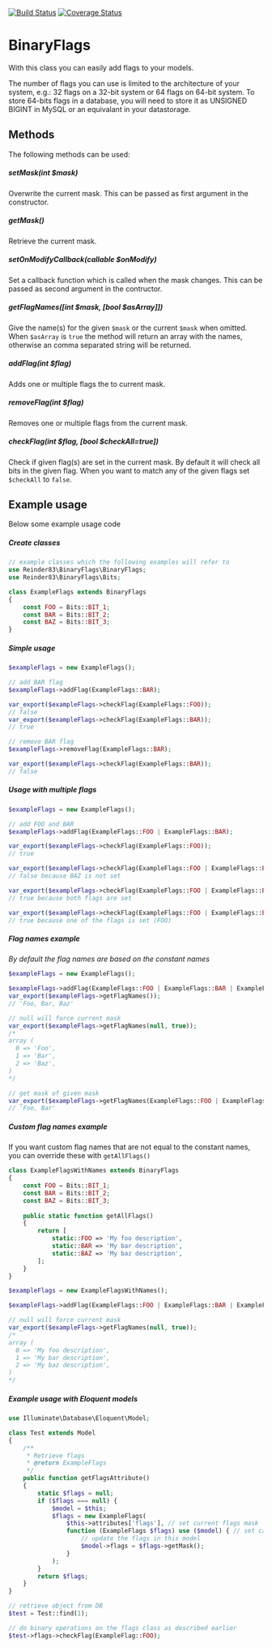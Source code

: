 [![Build Status](https://travis-ci.org/reinder83/binary-flags.svg?branch=master)](https://travis-ci.org/reinder83/binary-flags)
[![Coverage Status](https://coveralls.io/repos/github/reinder83/binary-flags/badge.svg?branch=master)](https://coveralls.io/github/reinder83/binary-flags?branch=master)

# BinaryFlags
With this class you can easily add flags to your models.
  
The number of flags you can use is limited to the architecture of your system, e.g.: 32 flags on a 32-bit system or 64 flags on 64-bit system. 
To store 64-bits flags in a database, you will need to store it as UNSIGNED BIGINT in MySQL or an equivalant in your datastorage.

## Methods
The following methods can be used:

##### setMask(int $mask)
Overwrite the current mask.
This can be passed as first argument in the constructor.

##### getMask()
Retrieve the current mask.

##### setOnModifyCallback(callable $onModify)
Set a callback function which is called when the mask changes. 
This can be passed as second argument in the contructor.

##### getFlagNames([int $mask, [bool $asArray]])
Give the name(s) for the given `$mask` or the current `$mask` when omitted.
When `$asArray` is `true` the method will return an array with the names, 
otherwise an comma separated string will be returned.

##### addFlag(int $flag)
Adds one or multiple flags the to current mask.

##### removeFlag(int $flag)
Removes one or multiple flags from the current mask.

##### checkFlag(int $flag, [bool $checkAll=true])
Check if given flag(s) are set in the current mask. 
By default it will check all bits in the given flag. 
When you want to match any of the given flags set `$checkAll` to `false`.

## Example usage

Below some example usage code

##### Create classes
```php
// example classes which the following examples will refer to
use Reinder83\BinaryFlags\BinaryFlags;
use Reinder83\BinaryFlags\Bits;

class ExampleFlags extends BinaryFlags
{
    const FOO = Bits::BIT_1;
    const BAR = Bits::BIT_2;
    const BAZ = Bits::BIT_3;
}
```

##### Simple usage
```php
$exampleFlags = new ExampleFlags();

// add BAR flag
$exampleFlags->addFlag(ExampleFlags::BAR);

var_export($exampleFlags->checkFlag(ExampleFlags::FOO)); 
// false
var_export($exampleFlags->checkFlag(ExampleFlags::BAR)); 
// true

// remove BAR flag
$exampleFlags->removeFlag(ExampleFlags::BAR);

var_export($exampleFlags->checkFlag(ExampleFlags::BAR)); 
// false
```

##### Usage with multiple flags
```php
$exampleFlags = new ExampleFlags();

// add FOO and BAR
$exampleFlags->addFlag(ExampleFlags::FOO | ExampleFlags::BAR); 

var_export($exampleFlags->checkFlag(ExampleFlags::FOO)); 
// true

var_export($exampleFlags->checkFlag(ExampleFlags::FOO | ExampleFlags::BAZ)); 
// false because BAZ is not set

var_export($exampleFlags->checkFlag(ExampleFlags::FOO | ExampleFlags::BAR)); 
// true because both flags are set

var_export($exampleFlags->checkFlag(ExampleFlags::FOO | ExampleFlags::BAZ, true)); 
// true because one of the flags is set (FOO)
```

##### Flag names example
_By default the flag names are based on the constant names_
```php
$exampleFlags = new ExampleFlags();

$exampleFlags->addFlag(ExampleFlags::FOO | ExampleFlags::BAR | ExampleFlags::BAZ);
var_export($exampleFlags->getFlagNames());
// 'Foo, Bar, Baz'

// null will force current mask
var_export($exampleFlags->getFlagNames(null, true));
/*
array (
  0 => 'Foo',
  1 => 'Bar',
  2 => 'Baz',
)
*/

// get mask of given mask
var_export($exampleFlags->getFlagNames(ExampleFlags::FOO | ExampleFlags::BAR));
// 'Foo, Bar'
```

##### Custom flag names example
If you want custom flag names that are not equal to the constant names, you can override these with `getAllFlags()`

```php
class ExampleFlagsWithNames extends BinaryFlags
{
    const FOO = Bits::BIT_1;
    const BAR = Bits::BIT_2;
    const BAZ = Bits::BIT_3;
    
    public static function getAllFlags()
    {
        return [
            static::FOO => 'My foo description',
            static::BAR => 'My bar description',
            static::BAZ => 'My baz description',
        ];
    }
}

$exampleFlags = new ExampleFlagsWithNames();

$exampleFlags->addFlag(ExampleFlags::FOO | ExampleFlags::BAR | ExampleFlags::BAZ);

// null will force current mask
var_export($exampleFlags->getFlagNames(null, true));
/*
array (
  0 => 'My foo description',
  1 => 'My bar description',
  2 => 'My baz description',
)
*/
```

##### Example usage with Eloquent models

```php
use Illuminate\Database\Eloquent\Model;

class Test extends Model
{
    /**
     * Retrieve flags
     * @return ExampleFlags
     */
    public function getFlagsAttribute()
    {
        static $flags = null;
        if ($flags === null) {
            $model = $this;
            $flags = new ExampleFlags(
                $this->attributes['flags'], // set current flags mask
                function (ExampleFlags $flags) use ($model) { // set callback function
                    // update the flags in this model
                    $model->flags = $flags->getMask();
                }
            );
        }
        return $flags;
    }
}

// retrieve object from DB
$test = Test::find(1);

// do binary operations on the flags class as described earlier
$test->flags->checkFlag(ExampleFlag::FOO);
```